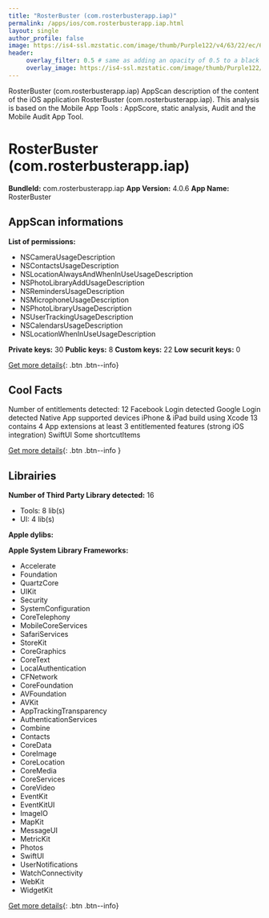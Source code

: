 ```yaml
---
title: "RosterBuster (com.rosterbusterapp.iap)"
permalink: /apps/ios/com.rosterbusterapp.iap.html
layout: single
author_profile: false
image: https://is4-ssl.mzstatic.com/image/thumb/Purple122/v4/63/22/ec/6322ec1d-74ad-043e-564a-90e98676d4a4/AppIcon-1x_U007emarketing-0-7-0-sRGB-85-220.png/512x512bb.jpg
header: 
     overlay_filter: 0.5 # same as adding an opacity of 0.5 to a black background
     overlay_image: https://is4-ssl.mzstatic.com/image/thumb/Purple122/v4/63/22/ec/6322ec1d-74ad-043e-564a-90e98676d4a4/AppIcon-1x_U007emarketing-0-7-0-sRGB-85-220.png/512x512bb.jpg
---
```

RosterBuster (com.rosterbusterapp.iap) AppScan description of the content of the iOS application RosterBuster (com.rosterbusterapp.iap). This analysis is based on the Mobile App Tools : AppScore, static analysis, Audit and the Mobile Audit App Tool.

# RosterBuster (com.rosterbusterapp.iap)

**BundleId:** com.rosterbusterapp.iap
**App Version:** 4.0.6
**App Name:** RosterBuster


## AppScan informations 

**List of permissions:** 
- NSCameraUsageDescription
- NSContactsUsageDescription
- NSLocationAlwaysAndWhenInUseUsageDescription
- NSPhotoLibraryAddUsageDescription
- NSRemindersUsageDescription
- NSMicrophoneUsageDescription
- NSPhotoLibraryUsageDescription
- NSUserTrackingUsageDescription
- NSCalendarsUsageDescription
- NSLocationWhenInUseUsageDescription
  
  
**Private keys:** 30
**Public keys:** 8
**Custom keys:** 22
**Low securit keys:** 0
  
[Get more details](/pricing.html){: .btn .btn--info}

## Cool Facts

Number of entitlements detected: 12
Facebook Login detected
Google Login detected
Native App
supported devices iPhone & iPad
build using Xcode 13
contains 4 App extensions
at least 3 entitlemented features (strong iOS integration)
SwiftUI
Some shortcutItems 
  
[Get more details](/pricing.html){: .btn .btn--info }

## Librairies 
**Number of Third Party Library detected:** 16
- Tools: 8 lib(s)
- UI: 4 lib(s)


**Apple dylibs:**


**Apple System Library Frameworks:**
- Accelerate
- Foundation
- QuartzCore
- UIKit
- Security
- SystemConfiguration
- CoreTelephony
- MobileCoreServices
- SafariServices
- StoreKit
- CoreGraphics
- CoreText
- LocalAuthentication
- CFNetwork
- CoreFoundation
- AVFoundation
- AVKit
- AppTrackingTransparency
- AuthenticationServices
- Combine
- Contacts
- CoreData
- CoreImage
- CoreLocation
- CoreMedia
- CoreServices
- CoreVideo
- EventKit
- EventKitUI
- ImageIO
- MapKit
- MessageUI
- MetricKit
- Photos
- SwiftUI
- UserNotifications
- WatchConnectivity
- WebKit
- WidgetKit


  
[Get more details](/pricing.html){: .btn .btn--info}

